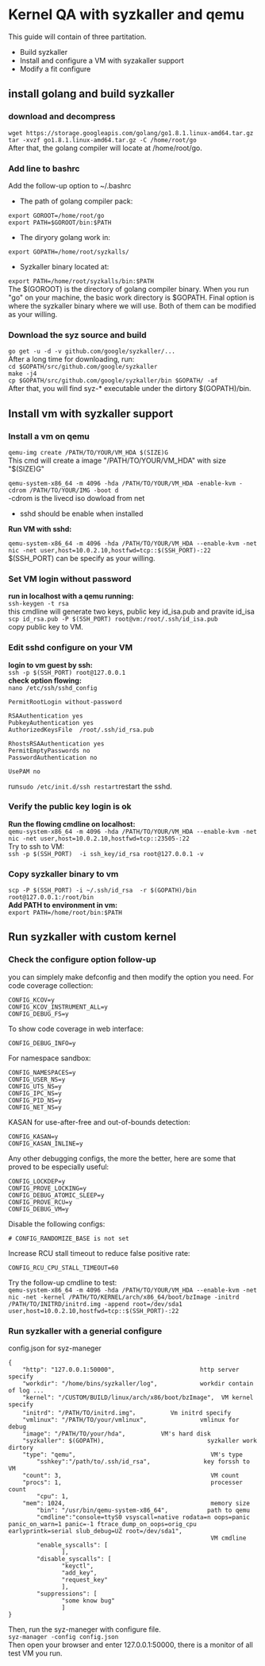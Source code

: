 # Kernel QA with syzkaller and qemu 
This guide will contain of three partitation. 
- Build syzkaller
- Install and configure a VM with syzakaller support
- Modify a fit configure

## install golang and build syzkaller
### download and decompress 
`wget https://storage.googleapis.com/golang/go1.8.1.linux-amd64.tar.gz`  
`tar -xvzf go1.8.1.linux-amd64.tar.gz -C /home/root/go`  
After that, the golang compiler will locate at /home/root/go. 

### Add line to bashrc  
Add the follow-up option to  ~/.bashrc  
- The path of golang compiler pack:  

`export GOROOT=/home/root/go`  
`export PATH=$GOROOT/bin:$PATH`  
- The diryory golang work in:  

`export GOPATH=/home/root/syzkalls/`  
- Syzkaller binary located at:  

`export PATH=/home/root/syzkalls/bin:$PATH`  
The $(GOROOT) is the directory of golang compiler binary. When you run "go" on your machine, the basic work directory is $GOPATH. Final option is where the syzkaller binary where we will use. Both of them can be modified as your willing.  

### Download the syz source and build
`go get -u -d -v github.com/google/syzkaller/...`  
After a long time for downloading, run:  
`cd $GOPATH/src/github.com/google/syzkaller`  
`make -j4`  
`cp $GOPATH/src/github.com/google/syzkaller/bin $GOPATH/ -af`  
After that, you will find syz-* executable under the dirtory $(GOPATH)/bin.  

## Install vm with syzkaller support  
### Install a vm on qemu  
`qemu-img create /PATH/TO/YOUR/VM_HDA $(SIZE)G`  
This cmd will create a image "/PATH/TO/YOUR/VM_HDA" with size "$(SIZE)G"  

`qemu-system-x86_64 -m 4096 -hda /PATH/TO/YOUR/VM_HDA -enable-kvm -cdrom /PATH/TO/YOUR/IMG -boot d`  
-cdrom is the livecd iso dowload from net  
- sshd should be enable when installed  

<b>Run VM with sshd:</b>  

`qemu-system-x86_64 -m 4096 -hda /PATH/TO/YOUR/VM_HDA --enable-kvm -net nic -net user,host=10.0.2.10,hostfwd=tcp::$(SSH_PORT)-:22`  
$(SSH_PORT) can be specify as your willing.  

### Set VM login without password  
<b>run in localhost with a qemu running:</b>  
`ssh-keygen -t rsa`  
this cmdline will generate two keys, public key id_isa.pub and pravite id_isa  
`scp id_rsa.pub -P $(SSH_PORT) root@vm:/root/.ssh/id_isa.pub`  
copy public key to VM.  
### Edit sshd configure on your VM  
<b>login to vm guest by ssh:</b>  
`ssh -p $(SSH_PORT) root@127.0.0.1`  
<b>check option flowing:</b>  
`nano /etc/ssh/sshd_config`  
```
PermitRootLogin without-password

RSAAuthentication yes
PubkeyAuthentication yes
AuthorizedKeysFile	/root/.ssh/id_rsa.pub

RhostsRSAAuthentication yes
PermitEmptyPasswords no
PasswordAuthentication no

UsePAM no
```  
run`sudo /etc/init.d/ssh restart`restart the sshd.  

### Verify the public key login is ok  
<b>Run the flowing cmdline on localhost:</b>  
`qemu-system-x86_64 -m 4096 -hda /PATH/TO/YOUR/VM_HDA --enable-kvm -net nic -net user,host=10.0.2.10,hostfwd=tcp::23505-:22`  
Try to ssh to VM:  
`ssh -p $(SSH_PORT)  -i ssh_key/id_rsa root@127.0.0.1 -v`  

### Copy syzkaller binary to vm  
`scp -P $(SSH_PORT) -i ~/.ssh/id_rsa  -r $(GOPATH)/bin root@127.0.0.1:/root/bin`  
<b>Add PATH to environment in vm:</b>  
`export PATH=/home/root/bin:$PATH`  

## Run syzkaller with custom kernel
### Check the configure option follow-up
you can simplely make defconfig and then modify the option you need.
For code coverage collection:
```
CONFIG_KCOV=y
CONFIG_KCOV_INSTRUMENT_ALL=y
CONFIG_DEBUG_FS=y
```
To show code coverage in web interface:
```
CONFIG_DEBUG_INFO=y
```
For namespace sandbox:
```
CONFIG_NAMESPACES=y
CONFIG_USER_NS=y
CONFIG_UTS_NS=y
CONFIG_IPC_NS=y
CONFIG_PID_NS=y
CONFIG_NET_NS=y
```

KASAN for use-after-free and out-of-bounds detection:
```
CONFIG_KASAN=y
CONFIG_KASAN_INLINE=y
```
Any other debugging configs, the more the better, here are some that proved to be especially useful:
```
CONFIG_LOCKDEP=y
CONFIG_PROVE_LOCKING=y
CONFIG_DEBUG_ATOMIC_SLEEP=y
CONFIG_PROVE_RCU=y
CONFIG_DEBUG_VM=y
```
Disable the following configs:  
```
# CONFIG_RANDOMIZE_BASE is not set
```
Increase RCU stall timeout to reduce false positive rate:  
```
CONFIG_RCU_CPU_STALL_TIMEOUT=60
```
Try the follow-up cmdline to test:  
`qemu-system-x86_64 -m 4096 -hda /PATH/TO/YOUR/VM_HDA --enable-kvm -net nic -net
-kernel /PATH/TO/KERNEL/arch/x86_64/boot/bzImage -initrd
/PATH/TO/INITRD/initrd.img -append root=/dev/sda1 user,host=10.0.2.10,hostfwd=tcp::$(SSH_PORT)-:22`  

### Run syzkaller with a generial configure  
config.json for syz-maneger  
```
{
	"http": "127.0.0.1:50000",                        http server specify
	"workdir": "/home/bins/syzkaller/log",            workdir contain of log ...
	"kernel": "/CUSTOM/BUILD/linux/arch/x86/boot/bzImage",  VM kernel specify
	"initrd": "/PATH/TO/initrd.img"，         Vm initrd specify
	"vmlinux": "/PATH/TO/your/vmlinux",               vmlinux for debug
	"image": "/PATH/TO/your/hda",          VM's hard disk
	"syzkaller": $(GOPATH),                             syzkaller work dirtory
	"type": "qemu",                                      VM's type
        "sshkey":"/path/to/.ssh/id_rsa",               key forssh to VM
	"count": 3,                                          VM count
	"procs": 1,                                          processer count
        "cpu": 1,
	"mem": 1024,                                         memory size
        "bin": "/usr/bin/qemu-system-x86_64",           path to qemu
        "cmdline":"console=ttyS0 vsyscall=native rodata=n oops=panic panic_on_warn=1 panic=-1 ftrace_dump_on_oops=orig_cpu earlyprintk=serial slub_debug=UZ root=/dev/sda1",
                                                         VM cmdline
        "enable_syscalls": [
               ],
        "disable_syscalls": [
               "keyctl",
               "add_key",
               "request_key"
               ],
        "suppressions": [
               "some know bug"
               ]
}
```
Then, run the syz-maneger with configure file.  
`syz-manager -config config.json`  
Then open your browser and enter 127.0.0.1:50000, there is a monitor of all test VM you run.  
